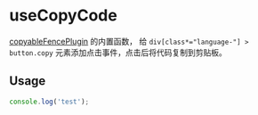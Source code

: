# useCopyCode

[copyableFencePlugin](../../copyableFencePlugin/+Page.md) 的内置函数， 给 `div[class*="language-"] > button.copy` 元素添加点击事件，点击后将代码复制到剪贴板。


## Usage

```js
console.log('test');
```

